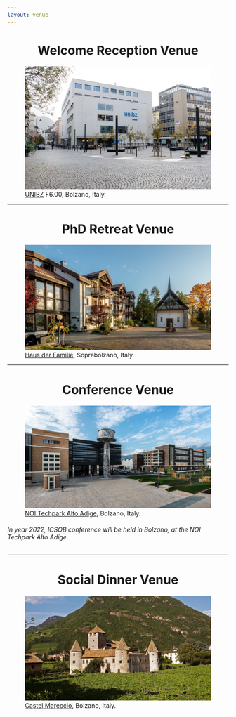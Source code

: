 ```yaml
---
layout: venue
---
```


<div>
    <h1 class="display-5" style="text-align: center;">
        Welcome Reception Venue
    </h1>
    <figure>
        <img src="/assets/images/unibz.jpg" alt="" style="max-width: 100%;
        height: auto;">
        <figcaption><a href="https://www.unibz.it/" target="_blank">UNIBZ</a> F6.00, Bolzano, Italy.</figcaption>
    </figure>
    <hr>
    <h1 class="display-5" style="text-align: center;">
        PhD Retreat Venue 
    </h1>
    <figure>
        <img src="/assets/images/haus.jpg" alt="" style="max-width: 100%;
        height: auto;">
        <figcaption><a href="https://www.hdf.it/de/" target="_blank">Haus der Familie</a>, Soprabolzano, Italy.</figcaption>
    </figure>
    <hr>
    <h1 class="display-5" style="text-align: center;">
        Conference Venue
    </h1>
    <figure>
        <img src="/assets/images/noitechpark10-scaled.jpg" alt="" style="max-width: 100%;
        height: auto;">
        <figcaption><a href="https://noi.bz.it/it" target="_blank">NOI Techpark Alto Adige</a>, Bolzano, Italy.</figcaption>
    </figure>
    <h6>In year 2022, ICSOB conference will be held in Bolzano, at the NOI Techpark Alto Adige.
        </h6>
    <hr>
    <h1 class="display-5" style="text-align: center;">
        Social Dinner Venue
    </h1>
    <figure>
        <img src="/assets/images/mareccio.jpg" alt="" style="max-width: 100%;
        height: auto;">
        <figcaption><a href="https://www.maretsch.info/mareccio" target="_blank">Castel Mareccio</a>, Bolzano, Italy.</figcaption>
    </figure>
</div>
